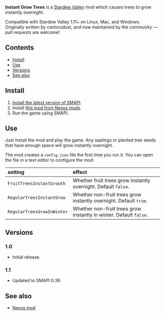 ﻿**Instant Grow Trees** is a [Stardew Valley](http://stardewvalley.net/) mod which causes trees to
grow instantly overnight.

Compatible with Stardew Valley 1.11+ on Linux, Mac, and Windows. Originally written by cantorsdust,
and now maintained by the community — pull requests are welcome!

## Contents
* [Install](#install)
* [Use](#use)
* [Versions](#versions)
* [See also](#see-also)

## Install
1. [Install the latest version of SMAPI](http://canimod.com/for-players/install-smapi).
2. Install [this mod from Nexus mods](http://www.nexusmods.com/stardewvalley/mods/173).
3. Run the game using SMAPI.

## Use
Just install the mod and play the game. Any saplings or planted tree seeds that have enough space
will grow instantly overnight.

The mod creates a `config.json` file the first time you run it. You can open the file in a text
editor to configure the mod:

setting | effect
:------ | :-----
`FruitTreesInstantGrowth` | Whether fruit trees grow instantly overnight. Default `false`.
`RegularTreesInstantGrow` | Whether non-fruit trees grow instantly overnight. Default `true`.
`RegularTreesGrowInWinter` | Whether non-fruit trees grow instantly in winter. Default `false`.

## Versions
### 1.0
* Initial release.

### 1.1
* Updated to SMAPI 0.39.

## See also
* [Nexus mod](http://www.nexusmods.com/stardewvalley/mods/173)
